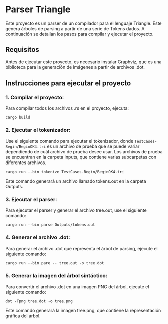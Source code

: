 # Parser Triangle
Este proyecto es un parser de un compilador para el lenguaje Triangle. Este genera árboles de parsing a partir de una serie de Tokens dados. A continuación se detallan los pasos para compilar y ejecutar el proyecto.

## Requisitos
Antes de ejecutar este proyecto, es necesario instalar Graphviz, que es una biblioteca para la generación de imágenes a partir de archivos .dot.

## Instrucciones para ejecutar el proyecto

### 1. Compilar el proyecto: 
Para compilar todos los archivos .rs en el proyecto, ejecuta:

```cargo build```

### 2. Ejecutar el tokenizador: 
Use el siguiente comando para ejecutar el tokenizador, donde `TestCases-Begin/BeginOK4.tri` es un archivo de prueba que se puede variar dependiendo de cuál archivo de prueba desee usar. Los archivos de prueba se encuentran en la carpeta Inputs, que contiene varias subcarpetas con diferentes archivos.

```cargo run --bin tokenize TestCases-Begin/BeginOK4.tri```

Este comando generará un archivo llamado tokens.out en la carpeta Outputs.

### 3. Ejecutar el parser: 
Para ejecutar el parser y generar el archivo tree.out, use el siguiente comando:

```cargo run --bin parse Outputs/tokens.out```

### 4. Generar el archivo .dot: 
Para generar el archivo .dot que representa el árbol de parsing, ejecute el siguiente comando:

```cargo run --bin pare -- tree.out -o tree.dot```

### 5. Generar la imagen del árbol sintáctico: 
Para convertir el archivo .dot en una imagen PNG del árbol, ejecute el siguiente comando:

```dot -Tpng tree.dot -o tree.png```

Este comando generará la imagen tree.png, que contiene la representación gráfica del árbol.
